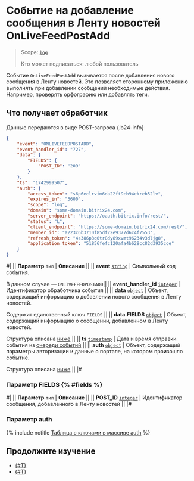 # Событие на добавление сообщения в Ленту новостей OnLiveFeedPostAdd

> Scope: [`log`](../../scopes/permissions.md)
> 
> Кто может подписаться: любой пользователь

Событие `OnLiveFeedPostAdd` вызывается после добавления нового сообщения в Ленту новостей. Это позволяет стороннему приложению выполнять при добавлении сообщений необходимые действия. Например, проверять орфографию или добавлять теги.

## Что получает обработчик

Данные передаются в виде POST-запроса {.b24-info}

```json
{
    "event": "ONLIVEFEEDPOSTADD",
    "event_handler_id": "727",
    "data": {
        "FIELDS": {
            "POST_ID": "209"
        }
    },
    "ts": "1742999507",
    "auth": {
        "access_token": "s6p6eclrvim6da22ft9ch94ekreb52lv",
        "expires_in": "3600",
        "scope": "log",
        "domain": "some-domain.bitrix24.com",
        "server_endpoint": "https://oauth.bitrix.info/rest/",
        "status": "L",
        "client_endpoint": "https://some-domain.bitrix24.com/rest/",
        "member_id": "a223c6b3710f85df22e9377d6c4f7553",
        "refresh_token": "4s386p3q0tr8dy89xvmt96234v3dljg8",
        "application_token": "51856fefc120afa4b628cc82d3935cce"
    }
}
```

#|
|| **Параметр**
`тип` | **Описание** ||
|| **event**
[`string`](../../data-types.md) | Символьный код события.

В данном случае — `ONLIVEFEEDPOSTADD`||
|| **event_handler_id**
[`integer`](../../data-types.md) | Идентификатор обработчика события ||
|| **data**
[`object`](../../data-types.md) | Объект, содержащий информацию о добавлении нового сообщения в Ленту новостей.

Содержит единственный ключ `FIELDS` ||
|| **data.FIELDS**
[`object`](../../data-types.md) | Объект, содержащий информацию о сообщении, добавленном в Ленту новостей.

Структура описана [ниже](#fields) ||
|| **ts**
[`timestamp`](../../data-types.md) | Дата и время отправки события из [очереди событий](../../events/index.md) ||
|| **auth**
[`object`](../../data-types.md) | Объект, содержащий параметры авторизации и данные о портале, на котором произошло событие.

Структура описана [ниже](#auth) ||
|#

### Параметр FIELDS {% #fields %}

#|
|| **Параметр**
`тип` | **Описание** ||
|| **POST_ID** 
[`integer`](../../data-types.md) | Идентификатор сообщения, добавленного в Ленту новостей ||
|#

### Параметр auth

{% include notitle [Таблица с ключами в массиве auth](../../../_includes/auth-params-in-events.md) %}

## Продолжите изучение
- [{#T}](../../events/index.md)
- [{#T}](../../events/event-bind.md)
